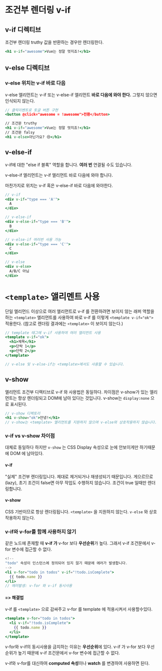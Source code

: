 # 조건부 렌더링 v-if

## v-if 디렉티브

조건부 렌더링
truthy 값을 반환하는 경우만 렌더링한다.

```jsx
<h1 v-if="awesome">Vue는 정말 멋지죠!</h1>
```

## v-else 디렉티브

### v-else 위치는 v-if 바로 다음

v-else 엘리먼트는 v-if 또는 v-else-if 엘리먼트 **바로 다음에 와야 한다.** 그렇지 않으면 인식되지 않는다.

```jsx
// 클릭이벤트로 토글 버튼 구현
<button @click="awesome = !awesome">전환</button>

// 조건문 truthy
<h1 v-if="awesome">Vue는 정말 멋지죠!</h1>
// 조건문 falsy
<h1 v-else>아닌가요? 😢</h1>
```

## v-else-if

v-if에 대한 "else if 블록" 역할을 합니다. **여러 번** 연결될 수도 있습니다.

v-else-if 엘리먼트는 v-if 엘리먼트 바로 다음에 와야 합니다.

마찬가지로 위치는 v-if 혹은 v-else-if 바로 다음에 와야한다.

```jsx
// v-if
<div v-if="type === 'A'">
  A
</div>

// v-else-if
<div v-else-if="type === 'B'">
  B
</div>

// v-else-if 여러번 사용 가능
<div v-else-if="type === 'C'">
  C
</div>

// v-else
<div v-else>
  A/B/C 아님
</div>
```

# `<template>` 앨리멘트 사용

단일 엘리먼드 이상으로 여러 엘리먼트로 v-if 를 전환하려면
보이지 않는 래퍼 역할을 하는 `<template>` 엘리먼트를 사용하여 바로 v-if 를 이렇게 `<template v-if="ok">` 적용한다.
(참고로 렌더링 결과에는 `<template>` 이 보이지 않는다.)

```jsx
// template 태그에 v-if 사용하여 여러 엘리먼트 사용
<template v-if="ok">
  <h1>제목</h1>
  <p>단락 1</p>
  <p>단락 2</p>
</template>

// v-else 및 v-else-if는 <template>에서도 사용할 수 있습니다.
```

## v-show

엘리먼트 조건부 디렉티브로 v-if 와 사용법은 동일하다.
차이점은 v-show가 있는 엘리먼트는 항상 렌더링되고 DOM에 남아 있다는 것입니다. v-show는 `display:none` 으로 표시된다.

```jsx
// v-show 디렉토리
<h1 v-show="ok">안녕!</h1>
// v-show는 <template> 엘리먼트를 지원하지 않으며 v-else와 상호작용하지 않습니다.
```

### v-if vs v-show 차이점

대체로 동일하다 하지만 `v-show` 는 CSS Display 속성으로 눈에 안보이게만 하기때문에 DOM 에 남아있다.

#### v-if

"실제" 조건부 렌더링입니다. 제대로 제거되거나 재생성되기 때문입니다.
게으르므로(lazy), 초기 조건이 false면 아무 작업도 수행하지 않습니다. 조건이 true 일때만 렌더링합니다.

#### v-show

CSS 기반이므로 항상 렌더링됩니다. `<template>` 을 지원하지 않는다. `v-else` 와 상호작용하지 않는다.

### v-if와 v-for를 함께 사용하지 않기

같은 노드에 존재할 때 **v-if 가** v-for 보다 **우선순위**가 높다.
그래서 v-if 조건문에서 v-for 변수에 접근할 수 없다.

```jsx
<!--
"todo" 속성이 인스턴스에 정의되어 있지 않기 때문에 에러가 발생합니다.
-->
<li v-for="todo in todos" v-if="!todo.isComplete">
  {{ todo.name }}
</li>
// 에러발생: v-for 와 v-if 동시사용
```

#### => 해결법

v-if 를 `<template>` 으로 감싸주고 v-for 를 template 에 적용시켜서 사용할수있다.

```jsx
<template v-for="todo in todos">
  <li v-if="!todo.isComplete">
    {{ todo.name }}
  </li>
</template>
```

v-for와 v-if의 동시사용을 금지하는 이유는 **우선순위**에 있다.
v-if 가 v-for 보다 우선순위가 높기 때문에 v-if 조건문에서 v-for 변수에 접근할 수 없다.

v-if와 v-for를 대신하여 **computed 속성**이나 **watch** 를 변경하여 사용하면 된다.
